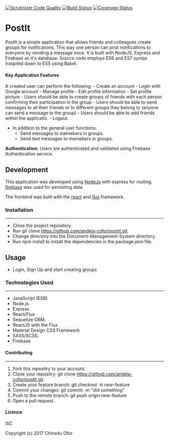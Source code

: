 [![Scrutinizer Code Quality](https://scrutinizer-ci.com/g/andela-cofor/postit/badges/quality-score.png?b=Development)](https://scrutinizer-ci.com/g/andela-cofor/postit/?branch=Development)
[![Build Status](https://travis-ci.org/andela-cofor/postit.svg?branch=master)](https://travis-ci.org/andela-cofor/postit)
[![Coverage Status](https://coveralls.io/repos/github/andela-cofor/postit/badge.svg?branch=Development)](https://coveralls.io/github/andela-cofor/postit?branch=Development)

# PostIt

PostIt is a simple application that allows friends and colleagues create groups for notifications. This way one person can post notifications to everyone by sending a message once. It is built with NodeJS, Express and Firebase as it's database.
Source code employs ES6 and ES7 syntax traspiled down to ES5 using Babel.

#### Key Application Features
A created user can perform the following:
    - Create an account
    - Login with Google account
    - Manage profile
    - Edit profile information
    - Set profile picture
    - Users should be able to create groups of friends with each person confirming their participation in the group
    - Users should be able to send messages to all their friends or to different groups they belong to (anyone can send a message to     the group)
    - Users should be able to add friends within the applicatio.
    - Logout.

- In addition to the general user functions:
    - Send messages to memebers in groups.
    - Send text messages to memebers in groups.

**Authentication**:
Users are authenticated and validated using Firebase Authentication service.

## Development
This application was developed using [NodeJs](https://nodejs.org) with express for routing. [firebase](https://https://firebase.google.com/) was used for persisting data.

The frontend was built with the [react](https://facebook.github.io/react/) and [flux](https://facebook.github.io/flux/) framework.

### Installation
---

- Clone the project repository.
- Run git clone https://github.com/andela-cofor/postit.git.
- Change directory into the Document-Management-System directory.
- Run npm install to install the dependencies in the package.json file.

## Usage
- Login, Sign Up and start creating groups

### Technologies Used
---
- JavaScript (ES6)
- Node.js
- Express
- React/Flux
- Sequelize ORM.
- ReactJS with the Flux
- Material Design CSS Framework
- SASS/SCSS.
- Firebase

#### Contributing
---

1. Fork this repositry to your account.
2. Clone your repositry: git clone https://github.com/andela-cofor/postit.git.
3. Create your feature branch: git checkout -b new-feature
4. Commit your changes: git commit -m "did something"
5. Push to the remote branch: git push origin new-feature
6. Open a pull request.

#### Licence
ISC

Copyright (c) 2017 Chinedu Ofor